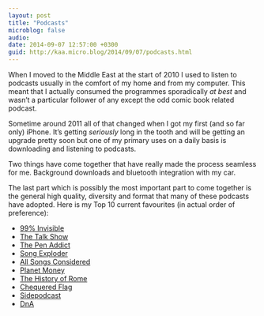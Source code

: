 ```yaml
---
layout: post
title: "Podcasts"
microblog: false
audio: 
date: 2014-09-07 12:57:00 +0300
guid: http://kaa.micro.blog/2014/09/07/podcasts.html
---
```

<p>When I moved to the Middle East at the start of 2010 I used to listen to podcasts usually in the comfort of my home and from my computer. This meant that I actually consumed the programmes sporadically <em>at best</em> and wasn’t a particular follower of any except the odd comic book related podcast.</p>

<p>Sometime around 2011 all of that changed when I got my first (and so far only) iPhone. It’s getting <em>seriously</em> long in the tooth and will be getting an upgrade pretty soon but one of my primary uses on a daily basis is downloading and listening to podcasts.</p>

<p>Two things have come together that have really made the process seamless for me. Background downloads and bluetooth integration with my car.</p>

<p>The last part which is possibly the most important part to come together is the general high quality, diversity and format that many of these podcasts have adopted. Here is my Top 10 current favourites (in actual order of preference):</p>

- <a href="http://99pi.org">99% Invisible</a>
- <a href="http://daringfireball.net/thetalkshow/">The Talk Show</a>
- <a href="http://relay.fm/penaddict/">The Pen Addict</a>
- <a href="http://songexploder.net/">Song Exploder</a>
- <a href="http://www.npr.org/blogs/allsongs/">All Songs Considered</a>
- <a href="http://www.npr.org/blogs/money">Planet Money</a>
- <a href="http://thehistoryofrome.typepad.com/">The History of Rome</a>
- <a href="http://www.bbc.co.uk/podcasts/series/cff1">Chequered Flag</a>
- <a href="https://sidepodcast.com/">Sidepodcast</a>
- <a href="http://blogs.kcrw.com/dna/">DnA</a>
